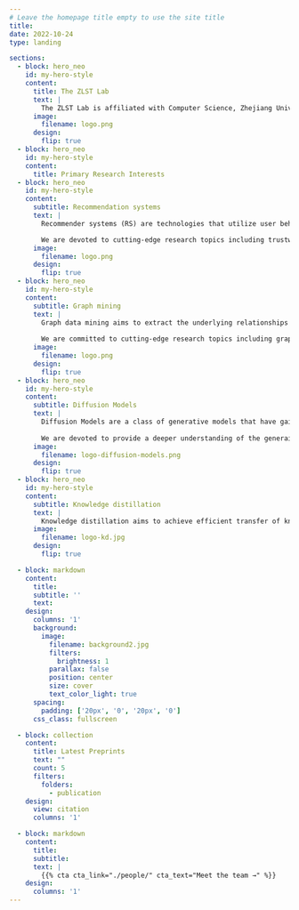```yaml
---
# Leave the homepage title empty to use the site title
title:
date: 2022-10-24
type: landing

sections:
  - block: hero_neo
    id: my-hero-style
    content:
      title: The ZLST Lab
      text: |
        The ZLST Lab is affiliated with Computer Science, Zhejiang University. The lab is led by Professor Chun Chen, focusing on cutting-edge research in Big Data and Artificial Intelligence, particularly in Recommender Systems, Graph Mining, Diffusion Models, Knowledge Distillation, and Large Language Models, etc. Our team has been honored with five provincial/ministerial-level science and technology awards, and five best paper awards at top international academic conferences. We look forward to contributing to the field of artificial intelligence in the era of large models!
      image:
        filename: logo.png
      design:
        flip: true
  - block: hero_neo
    id: my-hero-style
    content:
      title: Primary Research Interests
  - block: hero_neo
    id: my-hero-style
    content:
      subtitle: Recommendation systems
      text: |
        Recommender systems (RS) are technologies that utilize user behavior and content characteristics to predict user preferences and provide personalized recommendations, serving as core infrastructure for e-commerce and social media platforms.

        We are devoted to cutting-edge research topics including trustworthy recommendation, sequential recommendation, theoretical foundations of Recommender Systems, and LLM-enhanced recommendation paradigms. 
      image:
        filename: logo.png
      design:
        flip: true
  - block: hero_neo
    id: my-hero-style
    content:
      subtitle: Graph mining
      text: |
        Graph data mining aims to extract the underlying relationships and patterns between entities from various graph-structured data, which has many real-world applications such as social network analysis, bioinformatics and financial fraud detection. 
        
        We are committed to cutting-edge research topics including graph transformer, graph foundation models, graph structure learning, graph query and LLM-empowered graph models.
      image:
        filename: logo.png
      design:
        flip: true
  - block: hero_neo
    id: my-hero-style
    content:
      subtitle: Diffusion Models
      text: |
        Diffusion Models are a class of generative models that have gained significant attention in recent years, particularly in the fields of computer vision and natural language processing. By establishing a mapping from noise distribution to data distribution, Diffusion Models can generate high-quality data such as images, videos, audios and text. 
        
        We are devoted to provide a deeper understanding of the generaion dynamics of Diffusion Models and the acceleration of their sampling processes. 
      image:
        filename: logo-diffusion-models.png
      design:
        flip: true
  - block: hero_neo
    id: my-hero-style
    content:
      subtitle: Knowledge distillation
      text: |
        Knowledge distillation aims to achieve efficient transfer of knowledge from complex models to lightweight models. The goal is to balance the inference cost and performance of compact models, facilitating the deployment of intelligent models in resource-constrained scenarios such as edge computing and mobile devices.
      image:
        filename: logo-kd.jpg
      design:
        flip: true

  - block: markdown
    content:
      title:
      subtitle: ''
      text:
    design:
      columns: '1'
      background:
        image: 
          filename: background2.jpg
          filters:
            brightness: 1
          parallax: false
          position: center
          size: cover
          text_color_light: true
      spacing:
        padding: ['20px', '0', '20px', '0']
      css_class: fullscreen

  - block: collection
    content:
      title: Latest Preprints
      text: ""
      count: 5
      filters:
        folders:
          - publication
    design:
      view: citation
      columns: '1'

  - block: markdown
    content:
      title:
      subtitle:
      text: |
        {{% cta cta_link="./people/" cta_text="Meet the team →" %}}
    design:
      columns: '1'
---
```


